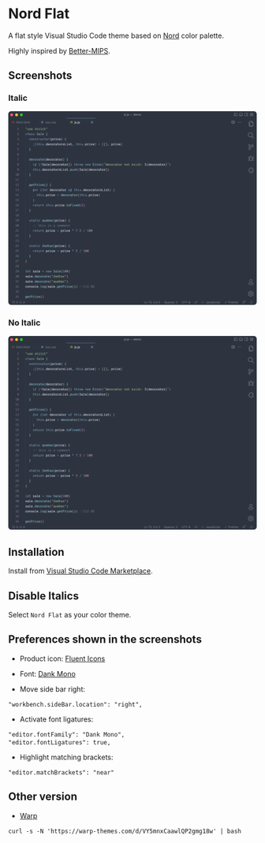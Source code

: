 # Nord Flat

A flat style Visual Studio Code theme based on [Nord](https://github.com/arcticicestudio/nord-visual-studio-code) color palette.

Highly inspired by [Better-MIPS](https://github.com/vasilescur/vscode-Better-MIPS).

## Screenshots

### Italic

![italic](/images/preview-italic.png)

### No Italic

![No italic](/images/preview.png)

## Installation

Install from [Visual Studio Code Marketplace](https://marketplace.visualstudio.com/items?itemName=3ash.nord-flat).

## Disable Italics

Select `Nord Flat` as your color theme.

## Preferences shown in the screenshots

- Product icon: [Fluent Icons](https://marketplace.visualstudio.com/items?itemName=miguelsolorio.fluent-icons)

- Font: [Dank Mono](https://dank.sh/)

- Move side bar right:

```
"workbench.sideBar.location": "right",
```

- Activate font ligatures:

```
"editor.fontFamily": "Dank Mono",
"editor.fontLigatures": true,
```

- Highlight matching brackets:

```
"editor.matchBrackets": "near"
```

## Other version

- [Warp](https://www.warp.dev/)

```
curl -s -N 'https://warp-themes.com/d/VY5mnxCaawlQP2gmg18w' | bash
```
